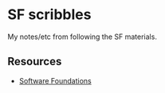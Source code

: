 # SF scribbles

My notes/etc from following the SF materials.

## Resources

- [Software Foundations](https://softwarefoundations.cis.upenn.edu/)
